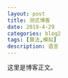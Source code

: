 ```yaml
---
layout: post
title: 测式博客
date: 2019-4-29
categories: blog2
tags: [算法,模拟]
description: 语言
---
```


这里是博客正文。












